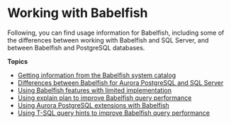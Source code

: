 # Working with Babelfish<a name="working-with-babelfish-usage-notes-features"></a>

Following, you can find usage information for Babelfish, including some of the differences between working with Babelfish and SQL Server, and between Babelfish and PostgreSQL databases\. 

**Topics**
+ [Getting information from the Babelfish system catalog](babelfish-query-database.md)
+ [Differences between Babelfish for Aurora PostgreSQL and SQL Server](babelfish-compatibility.md)
+ [Using Babelfish features with limited implementation](babelfish-compatibility.tsql.limited-implementation.md)
+ [Using explain plan to improve Babelfish query performance](working-with-babelfish-usage-notes-features.using.explain.md)
+ [Using Aurora PostgreSQL extensions with Babelfish](babelfish-postgres-aws-extensions.md)
+ [Using T\-SQL query hints to improve Babelfish query performance](babelfish-tsql-hints.md)